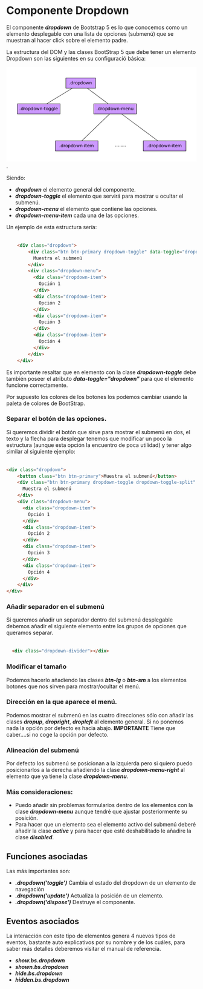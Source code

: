 # Componente Dropdown

El componente ***dropdown*** de Bootstrap 5 es lo que conocemos como un elemento desplegable con una lista de opciones (submenú) que se muestran al hacer click sobre el elemento padre.

La estructura del DOM y las clases BootStrap 5 que debe tener un elemento Dropdown son las siguientes en su configuració básica:

![Estructura del DOM del componente Dropdown](dropdown_DOM.png).


Siendo:

* ***dropdown*** el elemento general del componente.
* ***dropdown-toggle*** el elemento que servirá para mostrar u ocultar el submenú.
* ***dropdown-menu*** el elemento que contiene las opciones.
* ***dropdown-menu-item*** cada una de las opciones.

Un ejemplo de esta estructura sería:

```html

    <div class="dropdown">
        <div class="btn btn-primary dropdown-toggle" data-toggle="dropdown">
          Muestra el submenú
        </div>
        <div class="dropdown-menu">
          <div class="dropdown-item">
            Opción 1
          </div>
          <div class="dropdown-item">
            Opción 2
          </div>
          <div class="dropdown-item">
            Opción 3
          </div>
          <div class="dropdown-item">
            Opción 4
          </div>
        </div>
    </div>

```

Es importante resaltar  que en elemento con la clase ***dropdown-toggle*** debe también poseer el atributo ***data-toggle="dropdown"*** para que el elemento funcione correctamente.

Por supuesto los colores de los botones los podemos cambiar usando la paleta de colores de BootStrap.

### Separar el botón de las opciones.

Si queremos dividir el botón que sirve para mostrar el submenú en dos, el texto y la flecha para desplegar tenemos que modificar un poco la estructura (aunque esta opción la encuentro de poca utilidad) y tener algo similar al siguiente ejemplo:


```html

<div class="dropdown">
    <button class="btn btn-primary">Muestra el submenú</button>
    <div class="btn btn-primary dropdown-toggle dropdown-toggle-split" data-toggle="dropdown">
      Muestra el submenú
    </div>
    <div class="dropdown-menu">
      <div class="dropdown-item">
        Opción 1
      </div>
      <div class="dropdown-item">
        Opción 2
      </div>
      <div class="dropdown-item">
        Opción 3
      </div>
      <div class="dropdown-item">
        Opción 4
      </div>
    </div>
</div>

```

### Añadir separador en el submenú

Si queremos añadir un separador dentro del submenú desplegable debemos añadir el siguiente elemento entre los grupos de opciones que queramos separar.

```html

  <div class="dropdown-divider"></div>

```

### Modificar el tamaño

Podemos hacerlo añadiendo las clases ***btn-lg*** o ***btn-sm*** a los elementos botones que nos sirven para mostrar/ocultar el menú.

### Dirección en la que aparece el menú.

Podemos mostrar el submenú en las cuatro direcciones sólo con añadir  las clases ***dropup***, ***dropright***, ***dropleft*** al elemento general. Si no ponemos nada la opción por defecto es hacia abajo. **IMPORTANTE** Tiene que caber....si no coge la opción por defecto.

### Alineación del submenú

Por defecto los submenú se posicionan a la izquierda pero si quiero puedo posicionarlos a la derecha añadiendo la clase ***dropdown-menu-right*** al elemento que ya tiene la clase ***dropdown-menu***.

### Más consideraciones:

* Puedo añadir sin problemas formularios dentro de los elementos con la clase ***dropdown-menu*** aunque tendré que ajustar posteriormente su posición.
* Para hacer que un elemento sea el elemento activo del submenú deberé añadir la clase ***active*** y para hacer que esté deshabilitado le añadire la clase ***disabled***.


## Funciones asociadas

Las más importantes son:

* ***.dropdown('toggle')*** Cambia el estado del dropdown de un elemento de navegación
* ***.dropdown('update')*** Actualiza la posición de un elemento.
* ***.dropdown('dispose')*** Destruye el componente.


## Eventos asociados

La interacción con este tipo de elementos genera 4 nuevos tipos de eventos, bastante auto explicativos por su nombre y de los cuáles, para saber más detalles deberemos visitar el manual de referencia.

* ***show.bs.dropdown***
* ***shown.bs.dropdown***
* ***hide.bs.dropdown***
* ***hidden.bs.dropdown***

